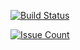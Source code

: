 
[![Build Status](https://travis-ci.org/baharboutique/baharboutique.github.io.svg?branch=source)](https://travis-ci.org/baharboutique/baharboutique.github.io)

[![Issue Count](https://codeclimate.com/github/baharboutique/baharboutique.github.io/badges/issue_count.svg)](https://codeclimate.com/github/baharboutique/baharboutique.github.io)
